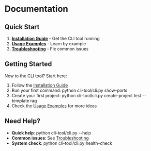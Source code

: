 # Documentation

## Quick Start

1. **[Installation Guide](installation.md)** - Get the CLI tool running
2. **[Usage Examples](usage.md)** - Learn by example
3. **[Troubleshooting](troubleshooting.md)** - Fix common issues

## Getting Started

New to the CLI tool? Start here:

1. Follow the [Installation Guide](installation.md)
2. Run your first command: python cli-tool/cli.py show-ports
3. Create your first project: python cli-tool/cli.py create-project test --template rag
4. Check the [Usage Examples](usage.md) for more ideas

## Need Help?

- **Quick help**: python cli-tool/cli.py --help
- **Common issues**: See [Troubleshooting](troubleshooting.md)
- **System check**: python cli-tool/cli.py health-check
